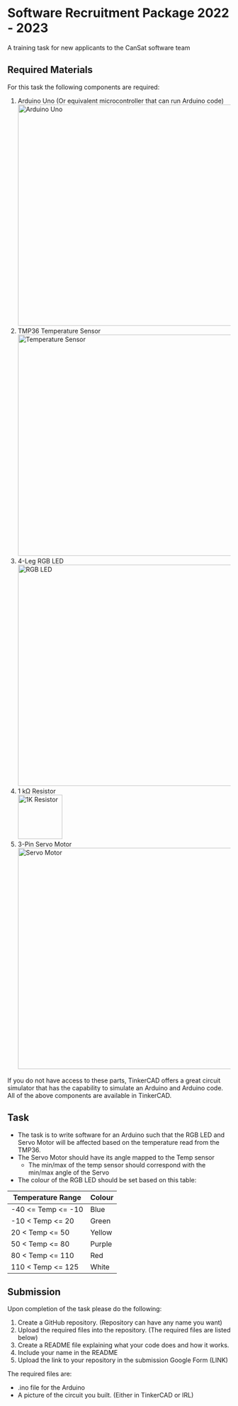 # Software Recruitment Package 2022 - 2023

A training task for new applicants to the CanSat software team

## Required Materials

For this task the following components are required:

1. Arduino Uno (Or equivalent microcontroller that can run Arduino code)  
   <img alt="Arduino Uno" src="https://github.com/ryerson-cansat/CanSat_2022-2023_Training_Tasks/blob/main/Software%20Training%20Task/Images/Arduino%20Uno.jpg" width="500"/>
2. TMP36 Temperature Sensor  
   <img alt="Temperature Sensor" src="https://github.com/ryerson-cansat/CanSat_2022-2023_Training_Tasks/blob/main/Software%20Training%20Task/Images/TMP36.jpg" width="500"/>
3. 4-Leg RGB LED    
   <img alt="RGB LED" src="https://github.com/ryerson-cansat/CanSat_2022-2023_Training_Tasks/blob/main/Software%20Training%20Task/Images/4-Pin%20RGB%20LED.jpg" width="500"/>
4. 1 kΩ Resistor  
   <img alt="1K Resistor" height="100" src="https://github.com/ryerson-cansat/CanSat_2022-2023_Training_Tasks/blob/main/Software%20Training%20Task/Images/1k%20Ohm%20Resistor.jpg"/> <br>
5. 3-Pin Servo Motor  
   <img alt="Servo Motor" src="https://github.com/ryerson-cansat/CanSat_2022-2023_Training_Tasks/blob/main/Software%20Training%20Task/Images/Servo%20Motor.jpg" width="500"/>

If you do not have access to these parts, TinkerCAD offers a great circuit simulator that has the capability to simulate
an Arduino and Arduino code.
All of the above components are available in TinkerCAD.

## Task

- The task is to write software for an Arduino such that the RGB LED and Servo Motor will be affected based on the
  temperature read from the TMP36.
- The Servo Motor should have its angle mapped to the Temp sensor
    - The min/max of the temp sensor should correspond with the min/max angle of the Servo
- The colour of the RGB LED should be set based on this table:

| Temperature Range  | Colour |
|--------------------|--------|
| -40 <= Temp <= -10 | Blue   |
| -10 < Temp <= 20   | Green  |
| 20 < Temp <= 50    | Yellow |
| 50 < Temp <= 80    | Purple |
| 80 < Temp <= 110   | Red    |
| 110 < Temp <= 125  | White  |

## Submission

Upon completion of the task please do the following:
1. Create a GitHub repository. (Repository can have any name you want)
2. Upload the required files into the repository. (The required files are listed below)
3. Create a README file explaining what your code does and how it works.
4. Include your name in the README
5. Upload the link to your repository in the submission Google Form (LINK)


The required files are:
- .ino file for the Arduino
- A picture of the circuit you built. (Either in TinkerCAD or IRL)
